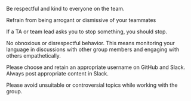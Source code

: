 Be respectful and kind to everyone on the team. 

Refrain from being arrogant or dismissive of your teammates

If a TA or team lead asks you to stop something, you should stop.

No obnoxious or disrespectful behavior. This means monitoring your language in discussions with other group members and engaging with others empathetically.

Please choose and retain an appropriate username on GitHub and Slack. Always post appropriate content in Slack.

Please avoid unsuitable or controversial topics while working with the group.